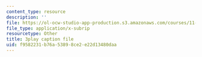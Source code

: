 ```yaml
---
content_type: resource
description: ''
file: https://ol-ocw-studio-app-production.s3.amazonaws.com/courses/11-016j-the-once-and-future-city-spring-2015/f9582231b76a53898ce2e22d13480daa_kd6ww6aPT0A.vtt
file_type: application/x-subrip
resourcetype: Other
title: 3play caption file
uid: f9582231-b76a-5389-8ce2-e22d13480daa
---
```


